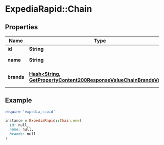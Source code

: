 # ExpediaRapid::Chain

## Properties

| Name | Type | Description | Notes |
| ---- | ---- | ----------- | ----- |
| **id** | **String** | Chain id. | [optional] |
| **name** | **String** | Chain name. | [optional] |
| **brands** | [**Hash&lt;String, GetPropertyContent200ResponseValueChainBrandsValue&gt;**](GetPropertyContent200ResponseValueChainBrandsValue.md) | Map of the chain&#39;s brands. | [optional] |

## Example

```ruby
require 'expedia_rapid'

instance = ExpediaRapid::Chain.new(
  id: null,
  name: null,
  brands: null
)
```

